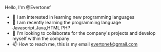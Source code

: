Hello, I'm @Evertonef
- 👀 I am interested in learning new programming languages 
- 🌱 I am recently learning the programming language Javascript,Java,HTML PHP 
- 💞️ I'm looking to collaborate for the company's projects and develop myself within the company
- 📫 How to reach me, this is my email evertonef@gmail.com
<!---
evertonef/evertonef is a ✨ special ✨ repository because its `README.md` (this file) appears on your GitHub profile.
You can click the Preview link to take a look at your changes.
--->
